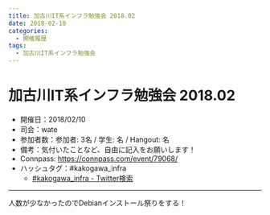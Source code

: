 ```yaml
---
title: 加古川IT系インフラ勉強会 2018.02
date: 2018-02-10
categories:
  - 開催履歴
tags:
  - 加古川IT系インフラ勉強会
---
```


加古川IT系インフラ勉強会 2018.02
===

* 開催日：2018/02/10
* 司会：wate
* 参加者数：参加者: 3名 / 学生:  名 / Hangout:  名
* 備考：気付いたことなど、自由に記入をお願いします！
* Connpass: https://connpass.com/event/79068/
* ハッシュタグ：#kakogawa_infra
    * [#kakogawa_infra - Twitter検索](https://twitter.com/search?q=%23kakogawa_infra&src=typd)

---


人数が少なかったのでDebianインストール祭りをする！